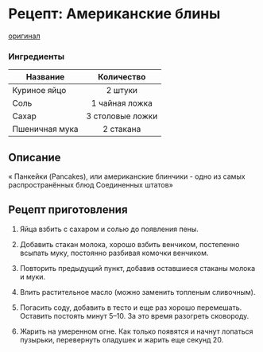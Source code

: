 # Рецепт: Американские блины
[оригинал](https://eda.ru/recepty/zavtraki/amerikanskie-bliny-30600)


### Ингредиенты
| Название        	| Количество    |
| -------------   	|:-------------:|
| Куриное яйцо  	| 2 штуки 			|
| Соль  			| 1 чайная ложка 		|
| Сахар				| 3 столовые ложки 		|
| Пшеничная мука	| 2 стакана 		|

## Описание
« Панкейки (Pancakes), или американские блинчики - одно из самых распространённых блюд Соединенных штатов»

## Рецепт приготовления
1. Яйца взбить с сахаром и солью до появления пены.

1. Добавить стакан молока, хорошо взбить венчиком, постепенно всыпать муку, постоянно разбивая комочки венчиком.

1. Повторить предыдущий пункт, добавив оставшиеся стаканы молока и муки.

1. Влить растительное масло (можно заменить топленым сливочным).

1. Погасить соду, добавить в тесто и еще раз хорошо перемешать. Оставить постоять минут 5–10. За это время разогреть сковороду.

1. Жарить на умеренном огне. Как только появятся и начнут лопаться пузырьки, перевернуть оладушек и жарить еще секунд 20.